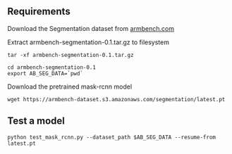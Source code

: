 ## Requirements

Download the Segmentation dataset from [armbench.com](http://armbench.com)

Extract armbench-segmentation-0.1.tar.gz to filesystem 

```
tar -xf armbench-segmentation-0.1.tar.gz

cd armbench-segmentation-0.1
export AB_SEG_DATA=`pwd`
```

Download the pretrained mask-rcnn model

```
wget https://armbench-dataset.s3.amazonaws.com/segmentation/latest.pt
```
## Test a model
```
python test_mask_rcnn.py --dataset_path $AB_SEG_DATA --resume-from latest.pt 
```

